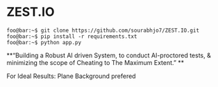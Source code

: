 # ZEST.IO
```console
foo@bar:~$ git clone https://github.com/sourabhjo7/ZEST.IO.git
foo@bar:~$ pip install -r requirements.txt
foo@bar:~$ python app.py
```
**“Building a Robust AI driven System, to conduct AI-proctored tests, & minimizing the scope of Cheating to The Maximum Extent.” **

For Ideal Results: Plane Background prefered
